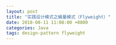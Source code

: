```yaml
---
layout: post
title: "实践设计模式之蝇量模式（Flyweight）"
date: 2018-08-11 11:08:00 +0800
categories: Java
tags: design-pattern flyweight
---
```



